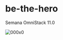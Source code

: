 # be-the-hero
Semana OmniStack 11.0


<img src="https://img.shields.io/badge/contributors-1-green" alt="000x0">	
